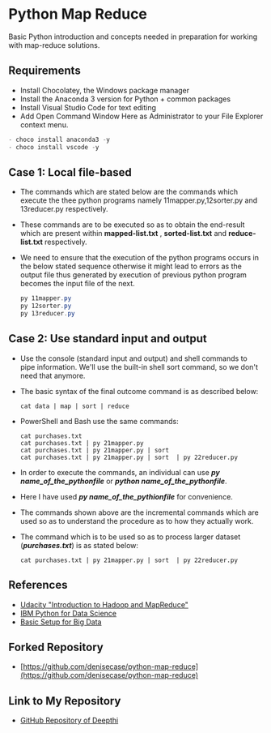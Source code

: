 # Python Map Reduce

Basic Python introduction and concepts needed in preparation for working with map-reduce solutions.

## Requirements

- Install Chocolatey, the Windows package manager
- Install the Anaconda 3 version for Python + common packages
- Install Visual Studio Code for text editing
- Add Open Command Window Here as Administrator to your File Explorer context menu.

```PowerShell
- choco install anaconda3 -y
- choco install vscode -y
```

## Case 1:  Local file-based

- The commands which are stated below are the commands which execute the thee python programs namely 11mapper.py,12sorter.py and 13reducer.py respectively.
- These commands are to be executed so as to obtain the end-result which are present within **mapped-list.txt** , **sorted-list.txt** and **reduce-list.txt** respectively.
- We need to ensure that the execution of the python programs occurs in the below stated sequence otherwise it might lead to errors as the output file thus generated by execution of previous python program becomes the input file of the next.

   ```PowerShell
   py 11mapper.py
   py 12sorter.py
   py 13reducer.py
   ```

## Case 2:  Use standard input and output

- Use the console (standard input and output) and shell commands to pipe information.  We'll use the built-in shell sort command, so we don't need that anymore. 

- The basic syntax of the final outcome command is as described below:
   ```
   cat data | map | sort | reduce
   ```

- PowerShell and Bash use the same commands:

  ```
  cat purchases.txt
  cat purchases.txt | py 21mapper.py
  cat purchases.txt | py 21mapper.py | sort
  cat purchases.txt | py 21mapper.py | sort  | py 22reducer.py
   ```
- In order to execute the commands, an individual can use ***py name_of_the_pythonfile*** or ***python name_of_the_pythonfile***.

- Here I have used ***py name_of_the_pythionfile*** for convenience.

- The commands shown above are the incremental commands which are used so as to understand the procedure as to how they actually work.

- The command which is to be used so as to process larger dataset (***purchases.txt***) is as stated below:
  ```
  cat purchases.txt | py 21mapper.py | sort  | py 22reducer.py 
  ```

## References

- [Udacity "Introduction to Hadoop and MapReduce"](https://classroom.udacity.com/courses/ud617/)
- [IBM Python for Data Science](https://cognitiveclass.ai/courses/python-for-data-science)
- [Basic Setup for Big Data](https://github.com/denisecase/basic-setup-for-bigdata)

## Forked Repository
- [https://github.com/denisecase/python-map-reduce](https://github.com/denisecase/python-map-reduce)

## Link to My Repository
- [GitHub Repository of Deepthi](https://github.com/Deepthi1003/python-map-reduce)


